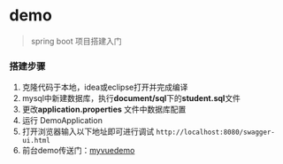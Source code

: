 # demo
> spring boot 项目搭建入门
### 搭建步骤
1. 克隆代码于本地，idea或eclipse打开并完成编译
2. mysql中新建数据库，执行**document/sql**下的**student.sql**文件
3. 更改**application.properties** 文件中数据库配置
4. 运行 DemoApplication
5. 打开浏览器输入以下地址即可进行调试 `http://localhost:8080/swagger-ui.html`
6. 前台demo传送门：[myvuedemo](https://github.com/Lxiaoyi/myvuedemo)
